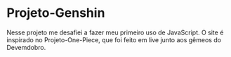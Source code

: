 # Projeto-Genshin

Nesse projeto me desafiei a fazer meu primeiro uso de JavaScript. O site é inspirado no Projeto-One-Piece, que foi feito em live junto aos gêmeos do Devemdobro.
